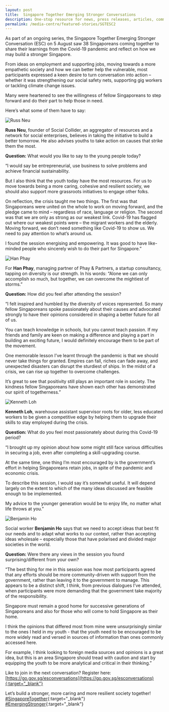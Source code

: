 ```yaml
---
layout: post
title:  Singapore Together Emerging Stronger Conversations
description: One-stop resource for news, press releases, articles, commentary and speeches.
permalink: /media-centre/featured-stories/SGTESC2
---
```


As part of an ongoing series, the Singapore Together Emerging Stronger Conversation (ESC) on 5 August saw 38 Singaporeans coming together to share their learnings from the Covid-19 pandemic and reflect on how we may build a stronger Singapore.

From ideas on employment and supporting jobs, moving towards a more empathetic society and how we can better help the vulnerable, most participants expressed a keen desire to turn conversation into action – whether it was strengthening our social safety nets, supporting gig workers or tackling climate change issues. 

Many were heartened to see the willingness of fellow Singaporeans to step forward and do their part to help those in need.

Here’s what some of them have to say:

![Russ Neu](/images/features/russ-neu.jpg)
 
**Russ Neu**, founder of Social Collider, an aggregator of resources and a network for social enterprises, believes in taking the initiative to build a better tomorrow. He also advises youths to take action on causes that strike them the most.

**Question:** What would you like to say to the young people today?

“I would say be entrepreneurial, use business to solve problems and achieve financial sustainability.

But I also think that the youth today have the most resources. For us to move towards being a more caring, cohesive and resilient society, we should also support more grassroots initiatives to engage other folks.

On reflection, the crisis taught me two things. The first was that Singaporeans were united on the whole to work on moving forward, and the pledge came to mind – regardless of race, language or religion. The second was that we are only as strong as our weakest link. Covid-19 has flagged out where our weakest points were – the migrant workers and the elderly. Moving forward, we don’t need something like Covid-19 to show us. We need to pay attention to what’s around us.

I found the session energising and empowering. It was good to have like-minded people who sincerely wish to do their part for Singapore.”

![Han Phay](/images/features/han-pay.jpg)
 
For **Han Phay**, managing partner of Phay & Partners, a startup consultancy, tapping on diversity is our strength. In his words: “Alone we can only accomplish so much, but together, we can overcome the mightiest of storms.”

**Question:** How did you feel after attending the session?

“I felt inspired and humbled by the diversity of voices represented. So many fellow Singaporeans spoke passionately about their causes and advocated strongly to have their opinions considered in shaping a better future for all of us.

You can teach knowledge in schools, but you cannot teach passion. If my friends and family are keen on making a difference and playing a part in building an exciting future, I would definitely encourage them to be part of the movement.

One memorable lesson I’ve learnt through the pandemic is that we should never take things for granted. Empires can fall, riches can fade away, and unexpected disasters can disrupt the sturdiest of ships. In the midst of a crisis, we can rise up together to overcome challenges.

It’s great to see that positivity still plays an important role in society. The kindness fellow Singaporeans have shown each other has demonstrated our spirit of togetherness.”

![Kenneth Loh](/images/features/kenneth-loh.jpg)
 
**Kenneth Loh**, warehouse assistant supervisor roots for older, less educated workers to be given a competitive edge by helping them to upgrade their skills to stay employed during the crisis.

**Question:** What do you feel most passionately about during this Covid-19 period?

“I brought up my opinion about how some might still face various difficulties in securing a job, even after completing a skill-upgrading course. 

At the same time, one thing I’m most encouraged by is the government’s effort in helping Singaporeans retain jobs, in spite of the pandemic and economic crisis.

To describe this session, I would say it’s somewhat useful. It will depend largely on the extent to which of the many ideas discussed are feasible enough to be implemented.

My advice to the younger generation would be to enjoy life, no matter what life throws at you.”

![Benjamin Ho](/images/features/benjamin-ho.jpg)
 
Social worker **Benjamin Ho** says that we need to accept ideas that best fit our needs and to adapt what works to our context, rather than accepting ideas wholesale – especially those that have polarised and divided major societies in the world.

**Question:** Were there any views in the session you found surprising/different from your own?

“The best thing for me in this session was how most participants agreed that any efforts should be more community-driven with support from the government, rather than leaving it to the government to manage. This appears to be a distinct shift, I think, from previous dialogues I’ve attended, when participants were more demanding that the government take majority of the responsibility.

Singapore must remain a good home for successive generations of Singaporeans and also for those who will come to hold Singapore as their home.

I think the opinions that differed most from mine were unsurprisingly similar to the ones I held in my youth - that the youth need to be encouraged to be more widely read and versed in sources of information than ones commonly accessed here.

For example, I think looking to foreign media sources and opinions is a great idea, but this is an area Singapore should tread with caution and start by equipping the youth to be more analytical and critical in their thinking.”


Like to join in the next conversation? Register here: [https://go.gov.sg/esconversations](https://go.gov.sg/esconversations){:target="_blank"}

Let’s build a stronger, more caring and more resilient society together! [#SingaporeTogether](https://www.facebook.com/hashtag/singaporetogether?__eep__=6&__cft__%25255B0%25255D=AZVCpN2HD4X_iquZu0W3vsMIIGN0CeNhUBZkt_OX6CSftQjVQQ3VZ_vok7L4hMbXEx58iyLoY8d23e7VSpC8lC-mJ1G7e4X6sOGWHb1M55Dp-h5_63cizcuPYOav7wii_NmbR3nVhp_T585jWT4w6PBywCfQwLEYnGN2xIHCwxS5pW6lSpXhSfMcnSBJ7y9wNPU&__tn__=*NK-R){:target="_blank"} [#EmergingStronger](https://www.facebook.com/hashtag/emergingstronger?__eep__=6&__cft__%25255B0%25255D=AZVCpN2HD4X_iquZu0W3vsMIIGN0CeNhUBZkt_OX6CSftQjVQQ3VZ_vok7L4hMbXEx58iyLoY8d23e7VSpC8lC-mJ1G7e4X6sOGWHb1M55Dp-h5_63cizcuPYOav7wii_NmbR3nVhp_T585jWT4w6PBywCfQwLEYnGN2xIHCwxS5pW6lSpXhSfMcnSBJ7y9wNPU&__tn__=*NK-R){:target="_blank"}
